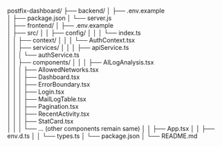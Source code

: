 postfix-dashboard/
├── backend/
│   ├── .env.example          
│   ├── package.json
│   └── server.js             
│
├── frontend/
│   ├── .env.example          
│   ├── src/
│   │   ├── config/
│   │   │   └── index.ts      
│   │   ├── context/
│   │   │   └── AuthContext.tsx  
│   │   ├── services/
│   │   │   ├── apiService.ts    
│   │   │   └── authService.ts   
│   │   ├── components/
│   │   │   ├── AILogAnalysis.tsx      
│   │   │   ├── AllowedNetworks.tsx     
│   │   │   ├── Dashboard.tsx           
│   │   │   ├── ErrorBoundary.tsx      
│   │   │   ├── Login.tsx               
│   │   │   ├── MailLogTable.tsx        
│   │   │   ├── Pagination.tsx          
│   │   │   ├── RecentActivity.tsx      
│   │   │   ├── StatCard.tsx            
│   │   │   └── ... (other components remain same)
│   │   ├── App.tsx
│   │   ├── env.d.ts
│   │   └── types.ts
│   └── package.json
│
└── README.md